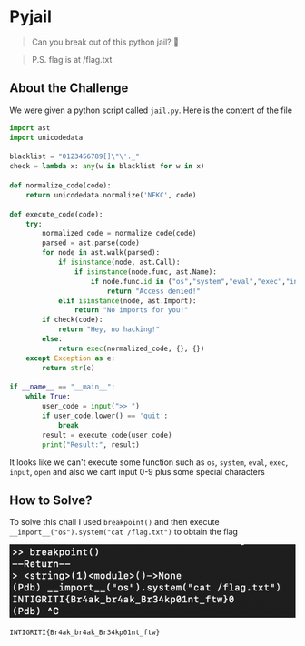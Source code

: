 # Pyjail
> Can you break out of this python jail? 🐍

> P.S. flag is at /flag.txt

## About the Challenge
We were given a python script called `jail.py`. Here is the content of the file

```python
import ast
import unicodedata

blacklist = "0123456789[]\"\'._"
check = lambda x: any(w in blacklist for w in x)

def normalize_code(code):
    return unicodedata.normalize('NFKC', code)

def execute_code(code):
    try:
        normalized_code = normalize_code(code)
        parsed = ast.parse(code)
        for node in ast.walk(parsed):
            if isinstance(node, ast.Call):
                if isinstance(node.func, ast.Name):
                    if node.func.id in ("os","system","eval","exec","input","open"):
                        return "Access denied!"
            elif isinstance(node, ast.Import):
                return "No imports for you!"
        if check(code):
            return "Hey, no hacking!"
        else:
            return exec(normalized_code, {}, {})
    except Exception as e:
        return str(e)

if __name__ == "__main__":
    while True:
        user_code = input(">> ")
        if user_code.lower() == 'quit':
            break
        result = execute_code(user_code)
        print("Result:", result)

```

It looks like we can't execute some function such as `os`, `system`, `eval`, `exec`, `input`, `open` and also we cant input 0-9 plus some special characters

## How to Solve?
To solve this chall I used `breakpoint()` and then execute `__import__("os").system("cat /flag.txt")` to obtain the flag

![flag](images/flag.png)

```
INTIGRITI{Br4ak_br4ak_Br34kp01nt_ftw}
```